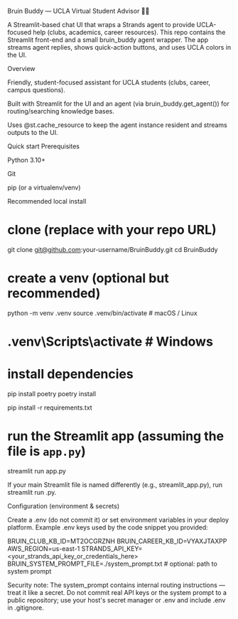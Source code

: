 Bruin Buddy — UCLA Virtual Student Advisor 🐻💙

A Streamlit-based chat UI that wraps a Strands agent to provide UCLA-focused help (clubs, academics, career resources). This repo contains the Streamlit front-end and a small bruin_buddy agent wrapper. The app streams agent replies, shows quick-action buttons, and uses UCLA colors in the UI.

Overview

Friendly, student-focused assistant for UCLA students (clubs, career, campus questions).

Built with Streamlit for the UI and an agent (via bruin_buddy.get_agent()) for routing/searching knowledge bases.

Uses @st.cache_resource to keep the agent instance resident and streams outputs to the UI.

Quick start
Prerequisites

Python 3.10+

Git

pip (or a virtualenv/venv)

Recommended local install

# clone (replace with your repo URL)

git clone git@github.com:your-username/BruinBuddy.git
cd BruinBuddy

# create a venv (optional but recommended)

python -m venv .venv
source .venv/bin/activate # macOS / Linux

# .venv\Scripts\activate # Windows

# install dependencies

pip install poetry
poetry install

pip install -r requirements.txt

# run the Streamlit app (assuming the file is `app.py`)

streamlit run app.py

If your main Streamlit file is named differently (e.g., streamlit_app.py), run streamlit run <your-file>.py.

Configuration (environment & secrets)

Create a .env (do not commit it) or set environment variables in your deploy platform. Example .env keys used by the code snippet you provided:

BRUIN_CLUB_KB_ID=MT2OCGRZNH
BRUIN_CAREER_KB_ID=VYAXJTAXPP
AWS_REGION=us-east-1
STRANDS_API_KEY=<your_strands_api_key_or_credentials_here>
BRUIN_SYSTEM_PROMPT_FILE=./system_prompt.txt # optional: path to system prompt

Security note: The system_prompt contains internal routing instructions — treat it like a secret. Do not commit real API keys or the system prompt to a public repository; use your host's secret manager or .env and include .env in .gitignore.

